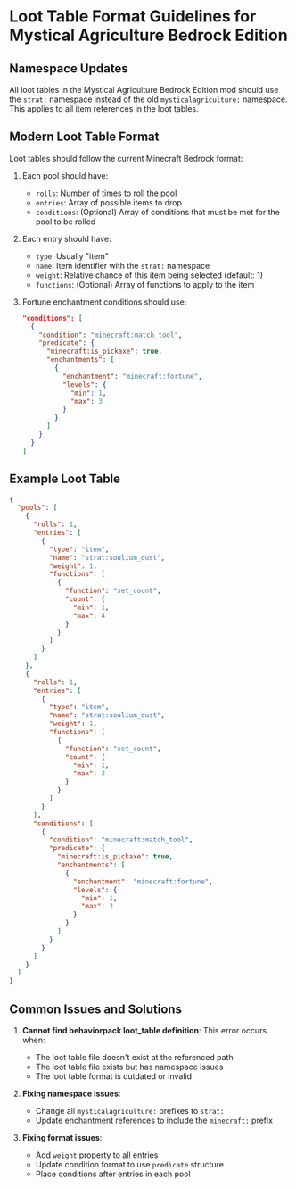 # Loot Table Format Guidelines for Mystical Agriculture Bedrock Edition

## Namespace Updates

All loot tables in the Mystical Agriculture Bedrock Edition mod should use the `strat:` namespace instead of the old `mysticalagriculture:` namespace. This applies to all item references in the loot tables.

## Modern Loot Table Format

Loot tables should follow the current Minecraft Bedrock format:

1. Each pool should have:
   - `rolls`: Number of times to roll the pool
   - `entries`: Array of possible items to drop
   - `conditions`: (Optional) Array of conditions that must be met for the pool to be rolled

2. Each entry should have:
   - `type`: Usually "item"
   - `name`: Item identifier with the `strat:` namespace
   - `weight`: Relative chance of this item being selected (default: 1)
   - `functions`: (Optional) Array of functions to apply to the item

3. Fortune enchantment conditions should use:
   ```json
   "conditions": [
     {
       "condition": "minecraft:match_tool",
       "predicate": {
         "minecraft:is_pickaxe": true,
         "enchantments": [
           {
             "enchantment": "minecraft:fortune",
             "levels": {
               "min": 1,
               "max": 3
             }
           }
         ]
       }
     }
   ]
   ```

## Example Loot Table

```json
{
  "pools": [
    {
      "rolls": 1,
      "entries": [
        {
          "type": "item",
          "name": "strat:soulium_dust",
          "weight": 1,
          "functions": [
            {
              "function": "set_count",
              "count": {
                "min": 1,
                "max": 4
              }
            }
          ]
        }
      ]
    },
    {
      "rolls": 1,
      "entries": [
        {
          "type": "item",
          "name": "strat:soulium_dust",
          "weight": 1,
          "functions": [
            {
              "function": "set_count",
              "count": {
                "min": 1,
                "max": 3
              }
            }
          ]
        }
      ],
      "conditions": [
        {
          "condition": "minecraft:match_tool",
          "predicate": {
            "minecraft:is_pickaxe": true,
            "enchantments": [
              {
                "enchantment": "minecraft:fortune",
                "levels": {
                  "min": 1,
                  "max": 3
                }
              }
            ]
          }
        }
      ]
    }
  ]
}
```

## Common Issues and Solutions

1. **Cannot find behaviorpack loot_table definition**: This error occurs when:
   - The loot table file doesn't exist at the referenced path
   - The loot table file exists but has namespace issues
   - The loot table format is outdated or invalid

2. **Fixing namespace issues**:
   - Change all `mysticalagriculture:` prefixes to `strat:`
   - Update enchantment references to include the `minecraft:` prefix

3. **Fixing format issues**:
   - Add `weight` property to all entries
   - Update condition format to use `predicate` structure
   - Place conditions after entries in each pool
